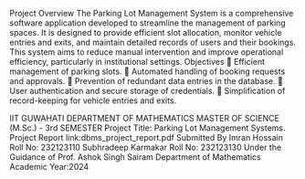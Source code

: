 Project Overview 
The Parking Lot Management System is a comprehensive software application developed 
to streamline the management of parking spaces. It is designed to provide efficient slot 
allocation, monitor vehicle entries and exits, and maintain detailed records of users and their 
bookings. This system aims to reduce manual intervention and improve operational 
efficiency, particularly in institutional settings. 
Objectives 
 Efficient management of parking slots. 
 Automated handling of booking requests and approvals. 
 Prevention of redundant data entries in the database. 
 User authentication and secure storage of credentials. 
 Simplification of record-keeping for vehicle entries and exits.


IIT GUWAHATI 
DEPARTMENT OF MATHEMATICS 
MASTER OF SCIENCE (M.Sc.) - 3rd SEMESTER 
Project Title:  Parking Lot Management Systems.
Project Report link:dbms_project_report.pdf
Submitted By 
Imran Hossain 
Roll No: 232123110 
Subhradeep Karmakar 
Roll No: 232123130 
Under the Guidance of 
Prof. Ashok Singh Sairam 
Department of Mathematics 
Academic Year:2024
